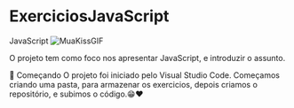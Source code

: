 # ExerciciosJavaScript

JavaScript ![MuaKissGIF](https://github.com/user-attachments/assets/f3d5b24d-2d19-4f51-b6a9-025333c0d1ec)

O projeto tem como foco nos apresentar JavaScript, e introduzir o assunto.

🚀 Começando
O projeto foi iniciado pelo Visual Studio Code. Começamos criando  uma pasta, para armazenar os exercicios, depois criamos o repositório, e subimos o código.😁❤️

